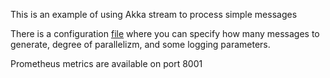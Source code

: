 This is an example of using Akka stream to process simple messages

There is a configuration [file](src/main/resources/application.conf)
where you can specify how many messages to generate, degree of parallelizm,
and some logging parameters.

Prometheus metrics are available on port 8001